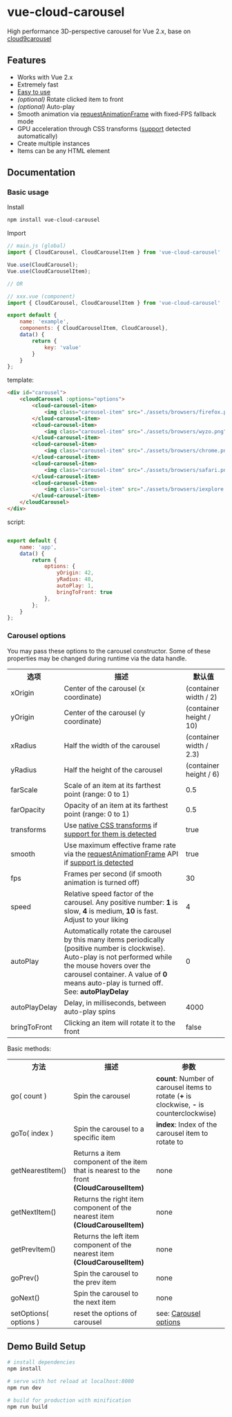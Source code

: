 # vue-cloud-carousel

High performance 3D-perspective carousel for Vue 2.x, base on [cloud9carousel](https://github.com/specious/cloud9carousel)

## Features

- Works with Vue 2.x
- Extremely fast
- [Easy to use](#basic-usage)
- *(optional)* Rotate clicked item to front
- *(optional)* Auto-play
- Smooth animation via [requestAnimationFrame](https://developer.mozilla.org/docs/Web/API/window/requestAnimationFrame) with fixed-FPS fallback mode
- GPU acceleration through CSS transforms ([support](http://caniuse.com/transforms) detected automatically)
- Create multiple instances
- Items can be any HTML element

## Documentation

### Basic usage

Install

``` bash
npm install vue-cloud-carousel
```

Import

```javascript
// main.js (global)
import { CloudCarousel, CloudCarouselItem } from 'vue-cloud-carousel'

Vue.use(CloudCarousel);
Vue.use(CloudCarouselItem);

// OR

// xxx.vue (component)
import { CloudCarousel, CloudCarouselItem } from 'vue-cloud-carousel'

export default {
    name: 'example',
    components: { CloudCarouselItem, CloudCarousel},
    data() {
        return {
            key: 'value'
        }
    }
};


```

template:
```html
<div id="carousel">
    <cloudCarousel :options="options">
        <cloud-carousel-item>
            <img class="carousel-item" src="./assets/browsers/firefox.png" alt="Firefox">
        </cloud-carousel-item>
        <cloud-carousel-item>
            <img class="carousel-item" src="./assets/browsers/wyzo.png" alt="Firefox">
        </cloud-carousel-item>
        <cloud-carousel-item>
            <img class="carousel-item" src="./assets/browsers/chrome.png" alt="Firefox">
        </cloud-carousel-item>
        <cloud-carousel-item>
            <img class="carousel-item" src="./assets/browsers/safari.png" alt="Firefox">
        </cloud-carousel-item>
        <cloud-carousel-item>
            <img class="carousel-item" src="./assets/browsers/iexplore.png" alt="Firefox">
        </cloud-carousel-item>
    </cloudCarousel>
</div>
```

script:
```js

export default {
    name: 'app',
    data() {
        return {
            options: {
                yOrigin: 42,
                yRadius: 48,
                autoPlay: 1,
                bringToFront: true
            },
        };
    }
};
```

### Carousel options

You may pass these options to the carousel constructor.  Some of these properties may be changed during runtime via the data handle.

<table>
  <tr>
    <th>选项</th>
    <th>描述</th>
    <th>默认值</th>
  </tr>
  <tr>
    <td>xOrigin</td>
    <td>Center of the carousel (x coordinate)</td>
    <td>(container width / 2)</td>
  </tr>
  <tr>
    <td>yOrigin</td>
    <td>Center of the carousel (y coordinate)</td>
    <td>(container height / 10)</td>
  </tr>
  <tr>
    <td>xRadius</td>
    <td>Half the width of the carousel</td>
    <td>(container width / 2.3)</td>
  </tr>
  <tr>
    <td>yRadius</td>
    <td>Half the height of the carousel</td>
    <td>(container height / 6)</td>
  </tr>
  <tr>
    <td>farScale</td>
    <td>Scale of an item at its farthest point (range: 0 to 1)</td>
    <td>0.5</td>
  </tr>
  <tr>
    <td>farOpacity</td>
    <td>Opacity of an item at its farthest point (range: 0 to 1)</td>
    <td>0.5</td>
  </tr>
  <tr>
    <td>transforms</td>
    <td>Use <a href="http://learn.shayhowe.com/advanced-html-css/css-transforms">native CSS transforms</a> if <a href="http://caniuse.com/transforms">support for them is detected</a></td>
    <td>true</td>
  </tr>
  <tr>
    <td>smooth</td>
    <td>Use maximum effective frame rate via the <a href="https://developer.mozilla.org/docs/Web/API/window.requestAnimationFrame">requestAnimationFrame</a> API if <a href="http://caniuse.com/requestanimationframe">support is detected</a></td>
    <td>true</td>
  </tr>
  <tr>
    <td>fps</td>
    <td>Frames per second (if smooth animation is turned off)</td>
    <td>30</td>
  </tr>
  <tr>
    <td>speed</td>
    <td>Relative speed factor of the carousel.  Any positive number: <b>1</b> is slow, <b>4</b> is medium, <b>10</b> is fast.  Adjust to your liking</td>
    <td>4</td>
  </tr>
  <tr>
    <td>autoPlay</td>
    <td>Automatically rotate the carousel by this many items periodically (positive number is clockwise).  Auto-play is not performed while the mouse hovers over the carousel container.  A value of <b>0</b> means auto-play is turned off.  See: <b>autoPlayDelay</b></td>
    <td>0</td>
  </tr>
  <tr>
    <td>autoPlayDelay</td>
    <td>Delay, in milliseconds, between auto-play spins</td>
    <td>4000</td>
  </tr>
  <tr>
    <td>bringToFront</td>
    <td>Clicking an item will rotate it to the front</td>
    <td>false</td>
  </tr>
</table>

Basic methods:

<table>
  <tr>
    <th>方法</th>
    <th>描述</th>
    <th>参数</th>
  </tr>
  <tr>
    <td>go( count )</td>
    <td>Spin the carousel</td>
    <td><b>count</b>: Number of carousel items to rotate (<b>+</b> is clockwise, <b>-</b> is counterclockwise)</td>
  </tr>
  <tr>
    <td>goTo( index )</td>
    <td>Spin the carousel to a specific item</td>
    <td><b>index</b>: Index of the carousel item to rotate to</td>
  </tr>
  <tr>
    <td>getNearestItem()</td>
    <td>Returns a item component of the item that is nearest to the front <b>(CloudCarouselItem)</b></td>
    <td>none</td>
  </tr>
  <tr>
    <td>getNextItem()</td>
    <td>Returns the right item component of the nearest item <b>(CloudCarouselItem)</b></td>
    <td>none</td>
  </tr>
  <tr>
    <td>getPrevItem()</td>
    <td>Returns the left item component of the nearest item <b>(CloudCarouselItem)</b></td>
    <td>none</td>
  </tr>
  <tr>
    <td>goPrev()</td>
    <td>Spin the carousel to the prev item</td>
    <td>none</td>
  </tr>
  <tr>
    <td>goNext()</td>
    <td>Spin the carousel to the next item</td>
    <td>none</td>
  </tr>
  <tr>
    <td>setOptions( options )</td>
    <td>reset the options of carousel</td>
    <td>see: <a href="#carousel-options">Carousel options
</a></td>
  </tr>
</table>

## Demo Build Setup

``` bash
# install dependencies
npm install

# serve with hot reload at localhost:8080
npm run dev

# build for production with minification
npm run build
```

